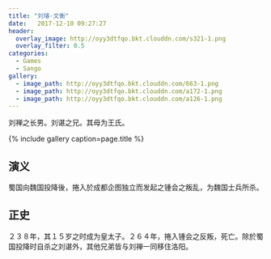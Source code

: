 ```yaml
---
title: "刘璿·文衡"
date:   2017-12-10 09:27:27
header:
  overlay_image: http://oyy3dtfqo.bkt.clouddn.com/s321-1.png
  overlay_filter: 0.5
categories:
  - Games
  - Sango
gallery:
  - image_path: http://oyy3dtfqo.bkt.clouddn.com/663-1.png
  - image_path: http://oyy3dtfqo.bkt.clouddn.com/a172-1.png
  - image_path: http://oyy3dtfqo.bkt.clouddn.com/a126-1.png
---
```


刘禅之长男。刘谌之兄。其母为王氏。

{% include gallery caption=page.title %}

## 演义

蜀国向魏国投降後，捲入於成都企图独立而发起之锺会之叛乱，为魏国士兵所杀。

## 正史

２３８年，其１５岁之时成为皇太子。２６４年，捲入锺会之反叛，死亡。除於蜀国投降时自杀之刘谌外，其他兄弟皆与刘禅一同移住洛阳。